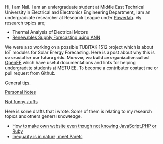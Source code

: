 Hi, I am Nail.
I am an undergraduate student at Middle East Technical University in Electrical and Electronics Engineering Department[.](posts/calender.md)
I am an undergraduate researcher at Research League under [Powerlab](http://power.eee.metu.edu.tr/). My research topics are;
* Thermal Analysis of Electrical Motors
* [Renewables Supply Forecasting using ANN](posts/solarforecasting.md)

We were also working on a possible TUBITAK 1512 project which is about IoT modules for Solar Energy Forecasting. Here is a post about why this is so crucial for our future grids.
Morever, we build an organization called [OpenEE](openeee.github.io) which have useful documentations and links for helping undergradute students at METU EE. To become a contributer contact [me](nailtosun@metu.edu.tr) or pull request from Github.

General [tips](posts/tips.md).

[Personal Notes](posts/personal_notes.md)

[Not funny stuffs](posts/notfunny.md)

Here is some drafts that i wrote. Some of them is relating to my research topics and others general knowledge.

* [How to make own website even though not knowing JavaScript,PHP or Ruby](posts/building-websites.md)
* [Inequality is in nature, meet Pareto]()
